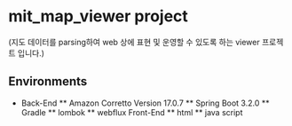 # mit_map_viewer project
(지도 데이터를 parsing하여 web 상에 표현 및 운영할 수 있도록 하는 viewer 프로젝트 입니다.)

## Environments
* Back-End
** Amazon Corretto Version 17.0.7
** Spring Boot 3.2.0
** Gradle
** lombok
** webflux
Front-End
** html
** java script



